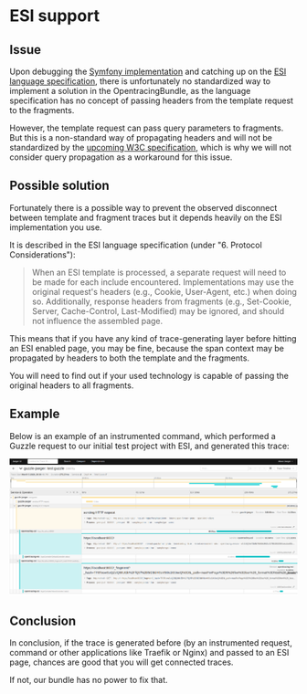 # ESI support

## Issue

Upon debugging the [Symfony implementation](https://github.com/symfony/symfony/blob/v3.4.38/src/Symfony/Component/HttpKernel/HttpCache/Esi.php#L48-L61)
and catching up on the [ESI language specification](https://www.w3.org/TR/2001/NOTE-esi-lang-20010804),
there is unfortunately no standardized way to implement a solution in the OpentracingBundle,
as the language specification has no concept of passing headers from the template request to the fragments.

However, the template request can pass query parameters to fragments.
But this is a non-standard way of propagating headers and will not be standardized by the [upcoming W3C specification](https://w3c.github.io/trace-context/#abstract),
which is why we will not consider query propagation as a workaround for this issue.

## Possible solution

Fortunately there is a possible way to prevent the observed disconnect between template and fragment traces but it depends heavily on the ESI implementation you use.

It is described in the ESI language specification (under "6. Protocol Considerations"):

> When an ESI template is processed, a separate request will need to be made for each include encountered. Implementations may use the original request's headers (e.g., Cookie, User-Agent, etc.) when doing so. Additionally, response headers from fragments (e.g., Set-Cookie, Server, Cache-Control, Last-Modified) may be ignored, and should not influence the assembled page.

This means that if you have any kind of trace-generating layer before hitting an ESI enabled page, you may be fine,
because the span context may be propagated by headers to both the template and the fragments.

You will need to find out if your used technology is capable of passing the original headers to all fragments.

## Example

Below is an example of an instrumented command, which performed a Guzzle request to our initial test project with ESI, and generated this trace:

![Trace example](./img/esi-trace.png)

## Conclusion

In conclusion, if the trace is generated before (by an instrumented request, command or other applications like Traefik or Nginx) and passed to an ESI page,
chances are good that you will get connected traces.

If not, our bundle has no power to fix that.